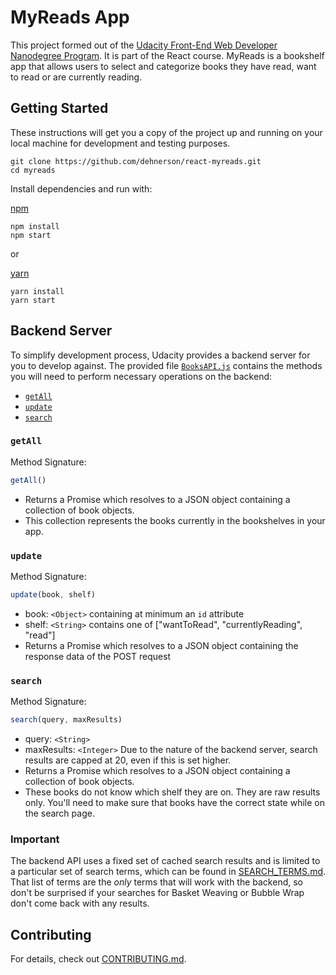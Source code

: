 # MyReads App

This project formed out of the [Udacity Front-End Web Developer Nanodegree Program](https://udacity.com/course/front-end-web-developer-nanodegree--nd001). It is part of the React course.
MyReads is a bookshelf app that allows users to select and categorize books they have read, want to read or are currently reading.


## Getting Started

These instructions will get you a copy of the project up and running on your local machine for development and testing
purposes.

```
git clone https://github.com/dehnerson/react-myreads.git
cd myreads
```

Install dependencies and run with:

[npm](https://www.npmjs.com/)
```
npm install
npm start
```
or

[yarn](https://yarnpkg.com/en/)
```
yarn install
yarn start
```

## Backend Server

To simplify development process, Udacity provides a backend server for you to develop against.
The provided file [`BooksAPI.js`](src/BooksAPI.js) contains the methods you will need to perform necessary operations
on the backend:

* [`getAll`](#getall)
* [`update`](#update)
* [`search`](#search)

### `getAll`

Method Signature:

```js
getAll()
```

* Returns a Promise which resolves to a JSON object containing a collection of book objects.
* This collection represents the books currently in the bookshelves in your app.

### `update`

Method Signature:

```js
update(book, shelf)
```

* book: `<Object>` containing at minimum an `id` attribute
* shelf: `<String>` contains one of ["wantToRead", "currentlyReading", "read"]  
* Returns a Promise which resolves to a JSON object containing the response data of the POST request

### `search`

Method Signature:

```js
search(query, maxResults)
```

* query: `<String>`
* maxResults: `<Integer>` Due to the nature of the backend server, search results are capped at 20, even if this is set higher.
* Returns a Promise which resolves to a JSON object containing a collection of book objects.
* These books do not know which shelf they are on. They are raw results only. You'll need to make sure that books have the correct state while on the search page.

### Important
The backend API uses a fixed set of cached search results and is limited to a particular set of search terms, which can
be found in [SEARCH_TERMS.md](SEARCH_TERMS.md). That list of terms are the _only_ terms that will work with the backend,
so don't be surprised if your searches for Basket Weaving or Bubble Wrap don't come back with any results.


## Contributing

For details, check out [CONTRIBUTING.md](CONTRIBUTING.md).

